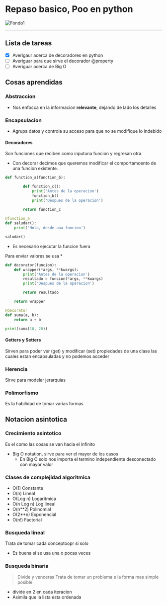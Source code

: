 <!--HEADING-->

# Repaso basico, Poo en python

![Fondo1](https://static.platzi.com/cdn-cgi/image/width=1024,quality=50,format=auto/media/achievements/badge-poo-algoritmos-python-8960967b-d29a-47a6-85f6-db9b7b4dc8a9.png "Logo del curso")

---

## Lista de tareas
* [x] Averigaur acerca de decoradores en python
* [ ] Averiguar para que sirve el decorador @property
* [ ] Averiguar acerca de Big O

## Cosas aprendidas

### **Abstraccion**

* Nos enfocca en la informacion **relevante**, dejando de lado los detalles

### **Encapsulacion**

* Agrupa datos y controla su acceso para que no se modifique lo indebido

#### Decoradores
Son funciones que reciben como inputuna funcion y regresan otra. 
* Con decorar decimos que queremos modificar el comportamoento de una funcion existente.

```python
def function_a(function_b):

        def function_c():
            print('Antes de la operacion')
            function_b()
            print('Despues de la operacion')
            
        return function_c

@function_a
def saludar():
    print('Hola, desde una funcion')

saludar()
```

* Es necesario ejecutar la funcion fuera

Para enviar valores se usa *

```python
def decorator(funcion):
    def wrapper(*args, **kwargs):
        print('Antes de la operacion')
        resultado = funcion(*args, **kwargs)
        print('Despues de la operacion')

        return resultado

    return wrapper

@decorator
def suma(a, b):
    return a + b

print(suma(10, 20))
```

#### Getters y Setters

Sirven para poder ver (get) y modificar (set) propiedades de una clase las cuales estan encapsuladas y no podemos acceder

### Herencia
Sirve para modelar jerarquias

### Polimorfismo

Es la habilidad de tomar varias formas

## Notacion asintotica
### Crecimiento asintotico

Es el como las cosas se van hacia el infinito

* Big O notation, sirve para ver el mayor de los casos
    * En Big O solo  nos importa el termino independiente desconectado con mayor valor

### Clases de complejidad algoritmica

* O(1) Constante
* O(n) Lineal
* O(Log n) Logaritmica
* O(n Log n) Log lineal
* O(n**2) Polinomial
* O(2**n) Exponencial
* O(n!) Factorial

### Busqueda lineal
Trata de tomar cada conceptoopr si solo
* Es buena si se usa una o pocas veces

### Busqueda binaria

> Divide y venceras
Trata de tomar un problema e la forma mas simple posible
* divide en 2 en cada iteracion
* Asimila que la lista esta ordenada
